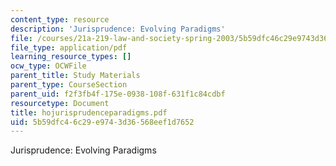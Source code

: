 ```yaml
---
content_type: resource
description: 'Jurisprudence: Evolving Paradigms'
file: /courses/21a-219-law-and-society-spring-2003/5b59dfc46c29e9743d36568eef1d7652_hojurisprudenceparadigms.pdf
file_type: application/pdf
learning_resource_types: []
ocw_type: OCWFile
parent_title: Study Materials
parent_type: CourseSection
parent_uid: f2f3fb4f-175e-0938-108f-631f1c84cdbf
resourcetype: Document
title: hojurisprudenceparadigms.pdf
uid: 5b59dfc4-6c29-e974-3d36-568eef1d7652
---
```

Jurisprudence: Evolving Paradigms

